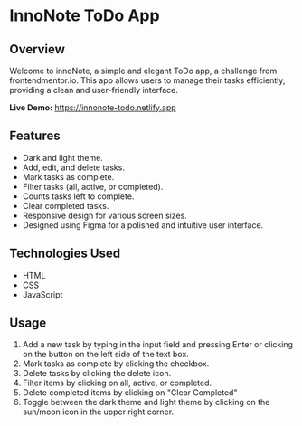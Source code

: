 # InnoNote ToDo App

## Overview
Welcome to innoNote, a simple and elegant ToDo app, a challenge from frontendmentor.io. This app allows users to manage their tasks efficiently, providing a clean and user-friendly interface.

**Live Demo:** https://innonote-todo.netlify.app

## Features
- Dark and light theme.
- Add, edit, and delete tasks.
- Mark tasks as complete.
- Filter tasks (all, active, or completed).
- Counts tasks left to complete.
- Clear completed tasks.
- Responsive design for various screen sizes.
- Designed using Figma for a polished and intuitive user interface.

## Technologies Used
- HTML
- CSS
- JavaScript

## Usage
1. Add a new task by typing in the input field and pressing Enter or clicking on the button on the left side of the text box.
2. Mark tasks as complete by clicking the checkbox.
3. Delete tasks by clicking the delete icon.
4. Filter items by clicking on all, active, or completed.
5. Delete completed items by clicking on "Clear Completed"
6. Toggle between the dark theme and light theme by clicking on the sun/moon icon in the upper right corner.
